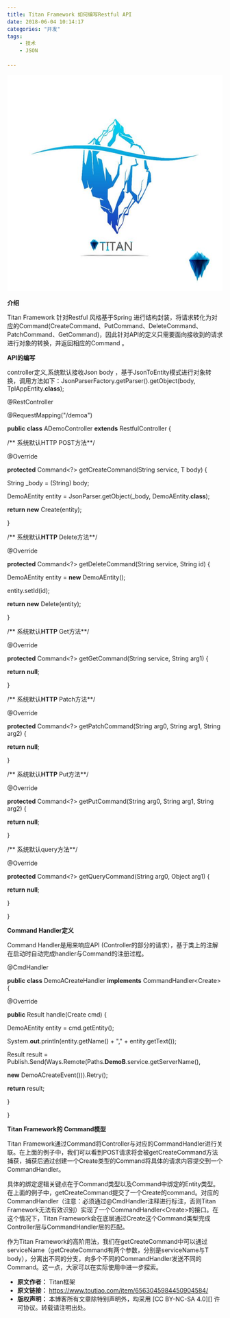 ```yaml
---
title: Titan Framework 如何编写Restful API
date: 2018-06-04 10:14:17
categories: "开发"
tags:
	- 技术
	- JSON

---
```


![Titan Framework 如何编写Restful API][Titan Framework _Restful API]

**介绍**

Titan Framework 针对Restful 风格基于Spring 进行结构封装，将请求转化为对应的Command(CreateCommand、PutCommand、DeleteCommand、PatchCommand、GetCommand)，因此针对API的定义只需要面向接收到的请求进行对象的转换，并返回相应的Command 。

**API的编写**

controller定义,系统默认接收Json body ，基于JsonToEntity模式进行对象转换，调用方法如下：JsonParserFactory.getParser().getObject(body, TplAppEntity.**class**);

@RestController

@RequestMapping("/demoa")

**public** **class** ADemoController **extends** RestfulController \{

/\*\* 系统默认HTTP POST方法\*\*/

@Override

**protected** <T> Command<?> getCreateCommand(String service, T body) \{

String \_body = (String) body;

DemoAEntity entity = JsonParser.getObject(\_body, DemoAEntity.**class**);

**return** **new** Create<DemoAEntity>(entity);

\}

/\*\* 系统默认**HTTP** Delete方法\*\*/

@Override

**protected** Command<?> getDeleteCommand(String service, String id) \{

DemoAEntity entity = **new** DemoAEntity();

entity.setId(id);

**return** **new** Delete<DemoAEntity>(entity);

\}

/\*\* 系统默认**HTTP** Get方法\*\*/

@Override

**protected** Command<?> getGetCommand(String service, String arg1) \{

**return** **null**;

\}

/\*\* 系统默认**HTTP** Patch方法\*\*/

@Override

**protected** Command<?> getPatchCommand(String arg0, String arg1, String arg2) \{

**return** **null**;

\}

/\*\* 系统默认**HTTP** Put方法\*\*/

@Override

**protected** Command<?> getPutCommand(String arg0, String arg1, String arg2) \{

**return** **null**;

\}

/\*\* 系统默认query方法\*\*/

@Override

**protected** Command<?> getQueryCommand(String arg0, Object arg1) \{

**return** **null**;

\}

\}

**Command Handler定义**

Command Handler是用来响应API (Controller的部分的请求），基于类上的注解在启动时自动完成handler与Command的注册过程。

@CmdHandler

**public** **class** DemoACreateHandler **implements** CommandHandler<Create<DemoAEntity>> \{

@Override

**public** Result handle(Create<DemoAEntity> cmd) \{

DemoAEntity entity = cmd.getEntity();

System.**out**.println(entity.getName() + "," + entity.getText());

Result result = Publish.Send(Ways.Remote(Paths.**DemoB**.service.getServerName(),

**new** DemoACreateEvent())).Retry();

**return** result;

\}

\}

**Titan Framework的 Command模型**

Titan Framework通过Command将Controller与对应的CommandHandler进行关联。在上面的例子中，我们可以看到POST请求将会被getCreateCommand方法捕获，捕获后通过创建一个Create类型的Command将具体的请求内容提交到一个CommandHandler。

具体的绑定逻辑关键点在于Command类型以及Command中绑定的Entity类型。在上面的例子中，getCreateCommand提交了一个Create<DemoAEntity>的command。对应的CommandHandler（注意：必须通过@CmdHandler注释进行标注，否则Titan Framework无法有效识别）实现了一个CommandHandler<Create<DemoAEntity>>的接口。在这个情况下，Titan Framework会在底层通过Create<DemoAEntity>这个Command类型完成Controller层与CommandHandler层的匹配。

作为Titan Framework的高阶用法，我们在getCreateCommand中可以通过serviceName（getCreateCommand有两个参数，分别是serviceName与T body），分离出不同的分支，向多个不同的CommandHandler发送不同的Command。这一点，大家可以在实际使用中进一步探索。


[Titan Framework _Restful API]: static/resources/crawler/NBZQ-REUV-IB7R.jpg
 *  **原文作者：** Titan框架
 *  **原文链接：** https://www.toutiao.com/item/6563045984450904584/
 *  **版权声明：** 本博客所有文章除特别声明外，均采用 [CC BY-NC-SA 4.0][] 许可协议。转载请注明出处。
